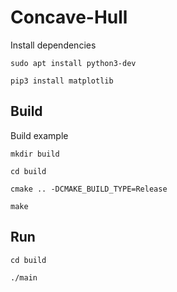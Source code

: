 # Concave-Hull

Install dependencies

`sudo apt install python3-dev`

`pip3 install matplotlib`

## Build

Build example

`mkdir build`

`cd build`

`cmake .. -DCMAKE_BUILD_TYPE=Release`

`make`

## Run

`cd build`

`./main`